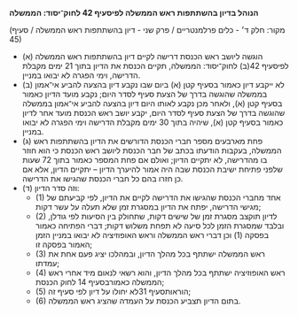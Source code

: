 **הנוהל בדיון בהשתתפות ראש הממשלה לפיסעיף 42 לחוק־יסוד: הממשלה**

(מקור: חלק ד׳ - כלים פרלמנטריים / פרק שני - דיון בהשתתפות ראש הממשלה / סעיף 45)
 * (א) הוגשה ליושב ראש הכנסת דרישה לקיים דיון בהשתתפות ראש הממשלה לפיסעיף 42(ב) לחוק־יסוד: הממשלה, תקיים הכנסת את הדיון בתוך 21 ימים מקבלת הדרישה, וימי הפגרה לא יבואו במניין.
 * (ב) לא ייקבע דיון כאמור בסעיף קטן (א) ביום שבו נקבע דיון בהצעה להביע אי־אמון בממשלה שהוגשה בדרך של הצעת סעיף לסדר היום; נקבע מועד הדיון כאמור בסעיף קטן (א), ולאחר מכן נקבע לאותו היום דיון בהצעה להביע אי־אמון בממשלה שהוגשה בדרך של הצעת סעיף לסדר היום, יקבע יושב ראש הכנסת מועד אחר לדיון כאמור בסעיף קטן (א), שיהיה בתוך 30 ימים מקבלת הדרישה וימי הפגרה לא יבואו במניין.
 * (ג) פחת מארבעים מספר חברי הכנסת הדורשים את הדיון בהשתתפות ראש הממשלה, בעקבות הודעתו בכתב של חבר הכנסת ליושב ראש הכנסת כי הוא חוזר בו מהדרישה, לא יתקיים הדיון; ואולם אם פחת המספר כאמור בתוך 72 שעות שלפני פתיחת ישיבת הכנסת שבה היה אמור להיערך הדיון – יתקיים הדיון, אלא אם כן חזרו בהם כל חברי הכנסת שהגישו את הדרישה.
 * (ד) וזה סדר הדיון:
   * (1) אחד מחברי הכנסת שהגישו את הדרישה לקיים את הדיון, לפי קביעתם של מגישי הדרישה, יפתח את הדיון במסגרת זמן שלא תעלה על עשר דקות;
   * (2) לדיון תוקצב מסגרת זמן של שישים דקות, שתחולק בין הסיעות לפי גודלן, ובלבד שמסגרת הזמן לכל סיעה לא תפחת משלוש דקות; דברי הפתיחה כאמור בפסקה (1) וכן דברי ראש הממשלה וראש האופוזיציה לא יבואו במניין הזמן האמור בפסקה זו;
   * (3) ראש הממשלה ישתתף בכל מהלך הדיון, ובמהלכו יציג פעם אחת את עמדתו;
   * (4) ראש האופוזיציה ישתתף בכל מהלך הדיון, והוא רשאי לנאום מיד אחרי ראש הממשלה כאמורבסעיף 14 לחוק הכנסת;
   * (5) הוראותסעיף 31לא יחולו על דיון לפי סעיף זה;
   * (6) בתום הדיון תצביע הכנסת על העמדה שהציג ראש הממשלה.